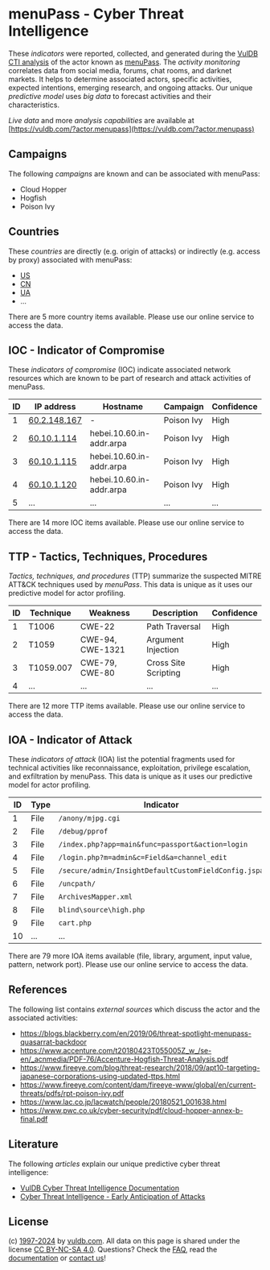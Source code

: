 # menuPass - Cyber Threat Intelligence

These _indicators_ were reported, collected, and generated during the [VulDB CTI analysis](https://vuldb.com/?kb.cti) of the actor known as [menuPass](https://vuldb.com/?actor.menupass). The _activity monitoring_ correlates data from social media, forums, chat rooms, and darknet markets. It helps to determine associated actors, specific activities, expected intentions, emerging research, and ongoing attacks. Our unique _predictive model_ uses _big data_ to forecast activities and their characteristics.

_Live data_ and more _analysis capabilities_ are available at [https://vuldb.com/?actor.menupass](https://vuldb.com/?actor.menupass)

## Campaigns

The following _campaigns_ are known and can be associated with menuPass:

* Cloud Hopper
* Hogfish
* Poison Ivy

## Countries

These _countries_ are directly (e.g. origin of attacks) or indirectly (e.g. access by proxy) associated with menuPass:

* [US](https://vuldb.com/?country.us)
* [CN](https://vuldb.com/?country.cn)
* [UA](https://vuldb.com/?country.ua)
* ...

There are 5 more country items available. Please use our online service to access the data.

## IOC - Indicator of Compromise

These _indicators of compromise_ (IOC) indicate associated network resources which are known to be part of research and attack activities of menuPass.

ID | IP address | Hostname | Campaign | Confidence
-- | ---------- | -------- | -------- | ----------
1 | [60.2.148.167](https://vuldb.com/?ip.60.2.148.167) | - | Poison Ivy | High
2 | [60.10.1.114](https://vuldb.com/?ip.60.10.1.114) | hebei.10.60.in-addr.arpa | Poison Ivy | High
3 | [60.10.1.115](https://vuldb.com/?ip.60.10.1.115) | hebei.10.60.in-addr.arpa | Poison Ivy | High
4 | [60.10.1.120](https://vuldb.com/?ip.60.10.1.120) | hebei.10.60.in-addr.arpa | Poison Ivy | High
5 | ... | ... | ... | ...

There are 14 more IOC items available. Please use our online service to access the data.

## TTP - Tactics, Techniques, Procedures

_Tactics, techniques, and procedures_ (TTP) summarize the suspected MITRE ATT&CK techniques used by _menuPass_. This data is unique as it uses our predictive model for actor profiling.

ID | Technique | Weakness | Description | Confidence
-- | --------- | -------- | ----------- | ----------
1 | T1006 | CWE-22 | Path Traversal | High
2 | T1059 | CWE-94, CWE-1321 | Argument Injection | High
3 | T1059.007 | CWE-79, CWE-80 | Cross Site Scripting | High
4 | ... | ... | ... | ...

There are 12 more TTP items available. Please use our online service to access the data.

## IOA - Indicator of Attack

These _indicators of attack_ (IOA) list the potential fragments used for technical activities like reconnaissance, exploitation, privilege escalation, and exfiltration by menuPass. This data is unique as it uses our predictive model for actor profiling.

ID | Type | Indicator | Confidence
-- | ---- | --------- | ----------
1 | File | `/anony/mjpg.cgi` | High
2 | File | `/debug/pprof` | Medium
3 | File | `/index.php?app=main&func=passport&action=login` | High
4 | File | `/login.php?m=admin&c=Field&a=channel_edit` | High
5 | File | `/secure/admin/InsightDefaultCustomFieldConfig.jspa` | High
6 | File | `/uncpath/` | Medium
7 | File | `ArchivesMapper.xml` | High
8 | File | `blind\source\high.php` | High
9 | File | `cart.php` | Medium
10 | ... | ... | ...

There are 79 more IOA items available (file, library, argument, input value, pattern, network port). Please use our online service to access the data.

## References

The following list contains _external sources_ which discuss the actor and the associated activities:

* https://blogs.blackberry.com/en/2019/06/threat-spotlight-menupass-quasarrat-backdoor
* https://www.accenture.com/t20180423T055005Z_w_/se-en/_acnmedia/PDF-76/Accenture-Hogfish-Threat-Analysis.pdf
* https://www.fireeye.com/blog/threat-research/2018/09/apt10-targeting-japanese-corporations-using-updated-ttps.html
* https://www.fireeye.com/content/dam/fireeye-www/global/en/current-threats/pdfs/rpt-poison-ivy.pdf
* https://www.lac.co.jp/lacwatch/people/20180521_001638.html
* https://www.pwc.co.uk/cyber-security/pdf/cloud-hopper-annex-b-final.pdf

## Literature

The following _articles_ explain our unique predictive cyber threat intelligence:

* [VulDB Cyber Threat Intelligence Documentation](https://vuldb.com/?kb.cti)
* [Cyber Threat Intelligence - Early Anticipation of Attacks](https://www.scip.ch/en/?labs.20201022)

## License

(c) [1997-2024](https://vuldb.com/?kb.changelog) by [vuldb.com](https://vuldb.com/?kb.about). All data on this page is shared under the license [CC BY-NC-SA 4.0](https://creativecommons.org/licenses/by-nc-sa/4.0/). Questions? Check the [FAQ](https://vuldb.com/?kb.faq), read the [documentation](https://vuldb.com/?kb) or [contact us](https://vuldb.com/?contact)!
